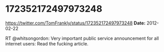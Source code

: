# 172352172497973248
https://twitter.com/TomFrankly/status/172352172497973248
**Date:** 2012-02-22

RT @whitsongordon: Very important public service announcement for all internet users: Read the fucking article.
